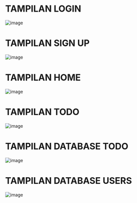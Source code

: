 <h1>TAMPILAN LOGIN</h1>

![image](https://github.com/user-attachments/assets/781713e3-94b5-4536-8870-fcd78f69192c)

<h1>TAMPILAN SIGN UP</h1>

![image](https://github.com/user-attachments/assets/ddf509c5-c70d-436e-ac65-14fe7b0b875a)

<h1>TAMPILAN HOME</h1>

![image](https://github.com/user-attachments/assets/b7556ae9-038d-488d-bd0f-fd06f1e45bf0)

<h1>TAMPILAN TODO</h1>

![image](https://github.com/user-attachments/assets/548412e8-ff13-4912-a9d6-d26e82f71d03)

<h1>TAMPILAN DATABASE TODO</h1>

![image](https://github.com/user-attachments/assets/988dd237-f345-405c-9db0-c8e18bfaeb98)

<h1>TAMPILAN DATABASE USERS</h1>

![image](https://github.com/user-attachments/assets/aeba887f-c92b-440f-9e61-a125020744fe)




